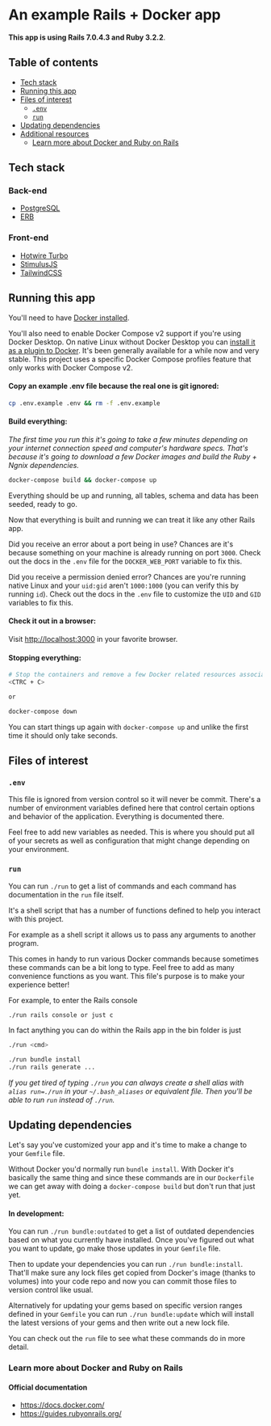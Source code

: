 # An example Rails + Docker app

**This app is using Rails 7.0.4.3 and Ruby 3.2.2**.

## Table of contents

- [Tech stack](#tech-stack)
- [Running this app](#running-this-app)
- [Files of interest](#files-of-interest)
  - [`.env`](#env)
  - [`run`](#run)
- [Updating dependencies](#updating-dependencies)
- [Additional resources](#additional-resources)
  - [Learn more about Docker and Ruby on Rails](#learn-more-about-docker-and-ruby-on-rails)

## Tech stack


### Back-end

- [PostgreSQL](https://www.postgresql.org/)
- [ERB](https://guides.rubyonrails.org/layouts_and_rendering.html)

### Front-end

- [Hotwire Turbo](https://hotwired.dev/)
- [StimulusJS](https://stimulus.hotwired.dev/)
- [TailwindCSS](https://tailwindcss.com/)


## Running this app

You'll need to have [Docker installed](https://docs.docker.com/get-docker/).

You'll also need to enable Docker Compose v2 support if you're using Docker
Desktop. On native Linux without Docker Desktop you can [install it as a plugin
to Docker](https://docs.docker.com/compose/install/linux/). It's been generally
available for a while now and very stable. This project uses a specific Docker
Compose profiles feature that only works with Docker Compose v2.


#### Copy an example .env file because the real one is git ignored:

```sh
cp .env.example .env && rm -f .env.example
```

#### Build everything:

*The first time you run this it's going to take a few minutes depending on your
internet connection speed and computer's hardware specs. That's because it's
going to download a few Docker images and build the Ruby + Ngnix dependencies.*

```sh
docker-compose build && docker-compose up
```

Everything should be up and running, all tables, schema and data has been seeded, ready to go.


Now that everything is built and running we can treat it like any other Rails
app.

Did you receive an error about a port being in use? Chances are it's because
something on your machine is already running on port `3000`. Check out the docs
in the `.env` file for the `DOCKER_WEB_PORT` variable to fix this.

Did you receive a permission denied error? Chances are you're running native
Linux and your `uid:gid` aren't `1000:1000` (you can verify this by running
`id`). Check out the docs in the `.env` file to customize the `UID` and `GID`
variables to fix this.


#### Check it out in a browser:

Visit <http://localhost:3000> in your favorite browser.

#### Stopping everything:

```sh
# Stop the containers and remove a few Docker related resources associated to this project.
<CTRC + C>

or

docker-compose down
```

You can start things up again with `docker-compose up` and unlike the first
time it should only take seconds.

## Files of interest

### `.env`

This file is ignored from version control so it will never be commit. There's a
number of environment variables defined here that control certain options and
behavior of the application. Everything is documented there.

Feel free to add new variables as needed. This is where you should put all of
your secrets as well as configuration that might change depending on your
environment.

### `run`

You can run `./run` to get a list of commands and each command has
documentation in the `run` file itself.

It's a shell script that has a number of functions defined to help you interact
with this project.

For example as a shell script it allows us to pass any arguments to another
program.

This comes in handy to run various Docker commands because sometimes these
commands can be a bit long to type. Feel free to add as many convenience
functions as you want. This file's purpose is to make your experience better!

For example, to enter the Rails console
```sh
./run rails console or just c
```

In fact anything you can do within the Rails app in the bin folder is just
```sh
./run <cmd>

./run bundle install
./run rails generate ...
```

*If you get tired of typing `./run` you can always create a shell alias with
`alias run=./run` in your `~/.bash_aliases` or equivalent file. Then you'll be
able to run `run` instead of `./run`.*


## Updating dependencies

Let's say you've customized your app and it's time to make a change to your
`Gemfile` file.

Without Docker you'd normally run `bundle install`. With
Docker it's basically the same thing and since these commands are in our
`Dockerfile` we can get away with doing a `docker-compose build` but don't run
that just yet.

#### In development:

You can run `./run bundle:outdated` to get a list of
outdated dependencies based on what you currently have installed. Once you've
figured out what you want to update, go make those updates in your `Gemfile` file.

Then to update your dependencies you can run `./run bundle:install`. That'll make sure any lock files get copied from Docker's image
(thanks to volumes) into your code repo and now you can commit those files to
version control like usual.

Alternatively for updating your gems based on specific version ranges defined
in your `Gemfile` you can run `./run bundle:update` which will install the
latest versions of your gems and then write out a new lock file.

You can check out the `run` file to see what these commands do in more detail.

### Learn more about Docker and Ruby on Rails

#### Official documentation

- <https://docs.docker.com/>
- <https://guides.rubyonrails.org/>
